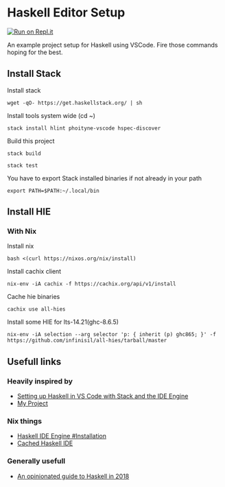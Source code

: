 # Haskell Editor Setup
[![Run on Repl.it](https://repl.it/badge/github/amerocu/haskell-editor-setup)](https://repl.it/github/amerocu/haskell-editor-setup)

An example project setup for Haskell using VSCode.
Fire those commands hoping for the best.

## Install Stack

Install stack

    wget -qO- https://get.haskellstack.org/ | sh

Install tools system wide (cd ~)

    stack install hlint phoityne-vscode hspec-discover

Build this project

    stack build

    stack test

You have to export Stack installed binaries if not already in your path

    export PATH=$PATH:~/.local/bin

## Install HIE

### With Nix

Install nix

    bash <(curl https://nixos.org/nix/install)

Install cachix client

    nix-env -iA cachix -f https://cachix.org/api/v1/install

Cache hie binaries

    cachix use all-hies

Install some HIE for lts-14.21(ghc-8.6.5)

    nix-env -iA selection --arg selector 'p: { inherit (p) ghc865; }' -f https://github.com/infinisil/all-hies/tarball/master

## Usefull links

### Heavily inspired by

- [Setting up Haskell in VS Code with Stack and the IDE Engine](https://medium.com/@dogwith1eyesetting-up-haskell-in-vs-code-with-stack-and-the-ide-engine-81d49eda3ecf)
- [My Project](https://github.com/dogwith1eye/my-project)

### Nix things

- [Haskell IDE Engine #Installation](https://github.com/haskell/haskell-ide-engine#installation)
- [Cached Haskell IDE](https://github.com/Infinisil/all-hies)

### Generally usefull

- [An opinionated guide to Haskell in 2018](https://lexi-lambda.github.io/blog/2018/02/10/an-opinionated-guide-to-haskell-in-2018/)
